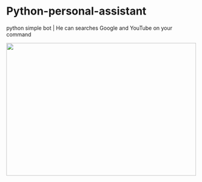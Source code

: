 # Python-personal-assistant
python simple bot | He can searches Google and YouTube on your command

<img  src="https://user-images.githubusercontent.com/100486080/165790310-5bff6d05-4646-417b-9e73-a50a1f8f6701.gif" width="500" height="350"  align = "center">

